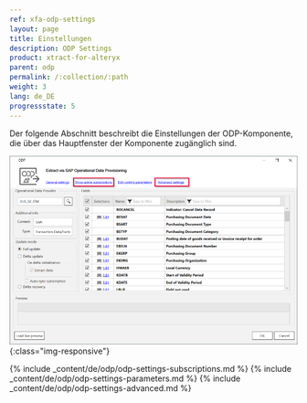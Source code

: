 ```yaml
---
ref: xfa-odp-settings
layout: page
title: Einstellungen
description: ODP Settings
product: xtract-for-alteryx
parent: odp
permalink: /:collection/:path
weight: 3
lang: de_DE
progressstate: 5
---
```


Der folgende Abschnitt beschreibt die Einstellungen der ODP-Komponente, die über das Hauptfenster der Komponente zugänglich sind.

![ODP Component](/img/content/odp/odp-settings.png){:class="img-responsive"}

{% include _content/de/odp/odp-settings-subscriptions.md %}
{% include _content/de/odp/odp-settings-parameters.md %}
{% include _content/de/odp/odp-settings-advanced.md %}
